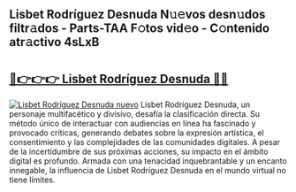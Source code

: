 ## Lisbet Rodríguez Desnuda N𝚞𝚎vos desn𝚞dos filtr𝚊dos - Parts-TAA F𝚘tos vid𝚎o - C𝚘ntenido atr𝚊ctivo 4sLxB

# <h2><a href="http://mb7p4m.tromn.icu/?c=Lisbet+Rodr%c3%adguez+Desnuda">🔗👉👉👉 Lisbet Rodríguez Desnuda 🔗🔗</a></h2>

[![Lisbet Rodríguez Desnuda nuevo](https://i.imgur.com/pEAQMta.gif)](http://mb7p4m.tromn.icu/?c=Lisbet+Rodr%c3%adguez+Desnuda)
Lisbet Rodríguez Desnuda, un personaje multifacético y divisivo, desafía la clasificación directa. Su método único de interactuar con audiencias en línea ha fascinado y provocado críticas, generando debates sobre la expresión artística, el consentimiento y las complejidades de las comunidades digitales. A pesar de la incertidumbre de sus próximas acciones, su impacto en el ámbito digital es profundo. Armada con una tenacidad inquebrantable y un encanto innegable, la influencia de Lisbet Rodríguez Desnuda en el mundo virtual no tiene límites.
